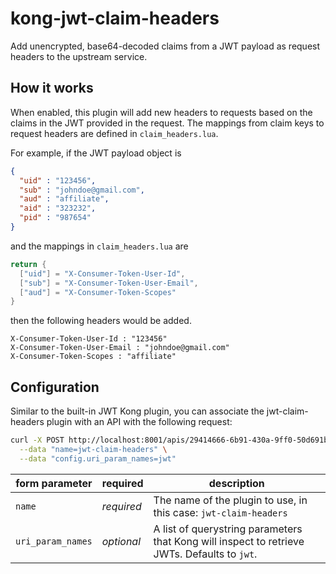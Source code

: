 # kong-jwt-claim-headers

Add unencrypted, base64-decoded claims from a JWT payload as request headers to
the upstream service.

## How it works

When enabled, this plugin will add new headers to requests based on the claims 
in the JWT provided in the request. The mappings from claim keys to request headers are defined in `claim_headers.lua`.

For example, if the JWT payload object is

```json
{
  "uid" : "123456",
  "sub" : "johndoe@gmail.com",
  "aud" : "affiliate",
  "aid" : "323232",
  "pid" : "987654"
}
```

and the mappings in `claim_headers.lua` are

```lua
return {
  ["uid"] = "X-Consumer-Token-User-Id",
  ["sub"] = "X-Consumer-Token-User-Email",
  ["aud"] = "X-Consumer-Token-Scopes"
}
```

then the following headers would be added.

```
X-Consumer-Token-User-Id : "123456"
X-Consumer-Token-User-Email : "johndoe@gmail.com"
X-Consumer-Token-Scopes : "affiliate"
```

## Configuration

Similar to the built-in JWT Kong plugin, you can associate the jwt-claim-headers
plugin with an API with the following request:

```bash
curl -X POST http://localhost:8001/apis/29414666-6b91-430a-9ff0-50d691b03a45/plugins \
  --data "name=jwt-claim-headers" \
  --data "config.uri_param_names=jwt"
```

form parameter|required|description
---|---|---
`name`|*required*|The name of the plugin to use, in this case: `jwt-claim-headers`
`uri_param_names`|*optional*|A list of querystring parameters that Kong will inspect to retrieve JWTs. Defaults to `jwt`.
